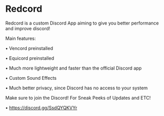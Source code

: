 # Redcord
Redcord is a custom Discord App aiming to give you better performance and improve discord!

Main features:

• Vencord preinstalled

• Equicord preinstalled

• Much more lightweight and faster than the official Discord app

• Custom Sound Effects

• Much better privacy, since Discord has no access to your system


Make sure to join the Discord! For Sneak Peeks of Updates and ETC!

• https://discord.gg/SsdQYQKVYr

